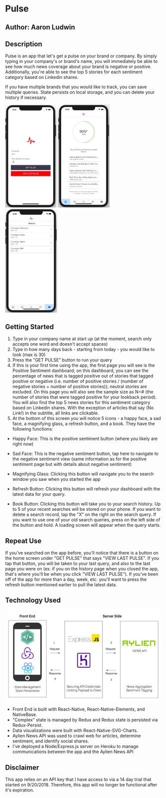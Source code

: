 # Pulse
## Author: Aaron Ludwin

## Description

Pulse is an app that let's get a pulse on your brand or company. By simply typing
in your company's or brand's name, you will immediately be able to see how much news coverage
about your brand is negative or positive. Additionally, you're able to see the top 5 stories
for each sentiment category based on Linkedin shares.

If you have multiple brands that you would like to track, you can save multiple queries. State
persists on local storage, and you can delete your history if necessary.

![Home](images/Pulse_Home.jpg)
![Positive](images/Pulse_Positive.jpg)
![Negative](images/Pulse_History.jpg)

## Getting Started

1. Type in your company name at start up (at the moment, search only accepts one word and doesn't accept spaces)
2. Type in how many days back - starting from today - you would like to look (max is 30)
3. Press the "GET PULSE" button to run your query
4. If this is your first time using the app, the first page you will see is the Positive Sentiment dashboard; on this dashboard, you can see the percentage of news that is tagged positive out of stories that tagged positive or negative (i.e. number of positive stories / (number of negative stories + number of positive stories)); neutral stories are excluded. On this page you will also see the sample size as N=# (the number of stories that were tagged positive for your lookback period). You will also find the top 5 news stories for this sentiment category based on Linkedin shares. With the exception of articles that say (No Link!) in the subtitle, all links are clickable.
5. At the bottom of this screen you will notice 5 icons - a happy face, a sad face, a magnifying glass, a refresh button, and a book. They have the following functions:

- Happy Face: This is the positive sentiment button (where you likely are right now)

- Sad Face: This is the negative sentiment button, tap here to navigate to the negative sentiment view (same information as for the positive sentiment page but with details about negative sentiment)

- Magnifying Glass: Clicking this button will navigate you to the search window you saw when you started the app

- Refresh Button: Clicking this button will refresh your dashboard with the latest data for your query.

- Book Button: Clicking this button will take you to your search history. Up to 5 of your recent searches will be stored on your phone. If you want to delete a search record, tap the "X" on the right on the search query. If you want to use one of your old search queries, press on the left side of the button and hold. A loading screen will appear when the query starts.

## Repeat Use

If you've searched on the app before, you'll notice that there is a button on the home screen under "GET PULSE" that says "VIEW LAST PULSE". If you tap that button, you will be taken to your last query, and also to the last page you were on (ex. if you on the history page when you closed the app, that's where you'll be when you click "VIEW LAST PULSE"). If you've been off of the app for more than a day, week, etc. you'll want to press the refresh button mentioned earlier to pull the latest data.

## Technology Used

![Technology](images/Pulse_Architecture.jpg)

- Front End is built with React-Native, React-Native-Elements, and NativeBase.
- "Complex" state is managed by Redux and Redux state is persisted via Redux-Persist.
- Data visualizations were built with React-Native-SVG-Charts.
- Aylien News API was used to crawl web for articles, determine sentiment, and identify social shares.
- I've deployed a Node/Express.js server on Heroku to manage communications between the app and the Aylien News API

## Disclaimer

This app relies on an API key that I have access to via a 14 day trial that started on 9/20/2018. Therefore, this app will no longer be functional after it's expiration.
